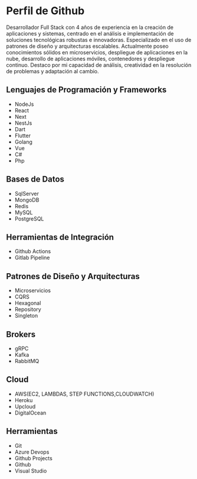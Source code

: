 # Perfil de Github

Desarrollador Full Stack con 4 años de experiencia en la creación de aplicaciones y sistemas, centrado en el análisis e implementación de soluciones tecnológicas robustas e innovadoras. Especializado en el uso de patrones de diseño y arquitecturas escalables. Actualmente poseo conocimientos sólidos en microservicios, despliegue de aplicaciones en la nube, desarrollo de aplicaciones móviles, contenedores y despliegue continuo. Destaco por mi capacidad de análisis, creatividad en la resolución de problemas y adaptación al cambio.

## Lenguajes de Programación y Frameworks

- NodeJs
- React
- Next
- NestJs
- Dart
- Flutter
- Golang
- Vue
- C#
- Php

## Bases de Datos

- SqlServer
- MongoDB
- Redis
- MySQL
- PostgreSQL

## Herramientas de Integración

- Github Actions
- Gitlab Pipeline

## Patrones de Diseño y Arquitecturas

- Microservicios
- CQRS
- Hexagonal
- Repository
- Singleton

## Brokers

- gRPC
- Kafka
- RabbitMQ

## Cloud

- AWS(EC2, LAMBDAS, STEP FUNCTIONS,CLOUDWATCH)
- Heroku
- Upcloud
- DigitalOcean

## Herramientas

- Git
- Azure Devops
- Github Projects
- Github
- Visual Studio
